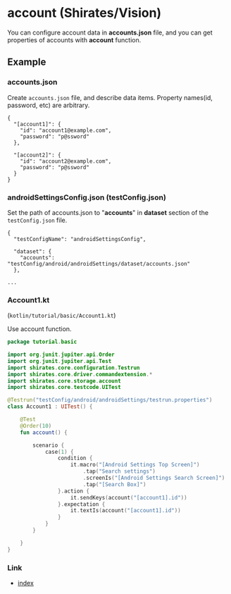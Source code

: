 # account (Shirates/Vision)

You can configure account data in **accounts.json** file, and you can get properties of accounts with **account**
function.

## Example

### accounts.json

Create `accounts.json` file, and describe data items. Property names(id, password, etc) are arbitrary.

```
{
  "[account1]": {
    "id": "account1@example.com",
    "password": "p@ssword"
  },

  "[account2]": {
    "id": "account2@example.com",
    "password": "p@ssword"
  }
}
```

### androidSettingsConfig.json (testConfig.json)

Set the path of accounts.json to "**accounts**" in **dataset** section of the `testConfig.json` file.

```
{
  "testConfigName": "androidSettingsConfig",

  "dataset": {
    "accounts": "testConfig/android/androidSettings/dataset/accounts.json"
  },

...
```

### Account1.kt

(`kotlin/tutorial/basic/Account1.kt`)

Use account function.

```kotlin
package tutorial.basic

import org.junit.jupiter.api.Order
import org.junit.jupiter.api.Test
import shirates.core.configuration.Testrun
import shirates.core.driver.commandextension.*
import shirates.core.storage.account
import shirates.core.testcode.UITest

@Testrun("testConfig/android/androidSettings/testrun.properties")
class Account1 : UITest() {

    @Test
    @Order(10)
    fun account() {

        scenario {
            case(1) {
                condition {
                    it.macro("[Android Settings Top Screen]")
                        .tap("Search settings")
                        .screenIs("[Android Settings Search Screen]")
                        .tap("[Search Box]")
                }.action {
                    it.sendKeys(account("[account1].id"))
                }.expectation {
                    it.textIs(account("[account1].id"))
                }
            }
        }

    }
}
```

### Link

- [index](../../../../index.md)

